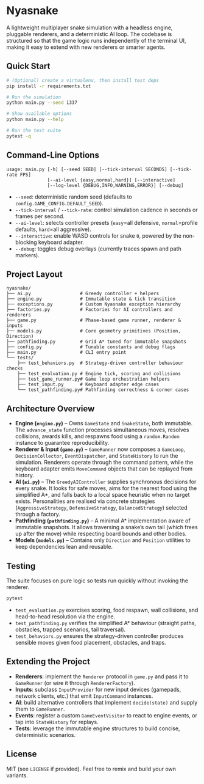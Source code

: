# Nyasnake

A lightweight multiplayer snake simulation with a headless engine, pluggable renderers, and a deterministic AI loop. The codebase is structured so that the game logic runs independently of the terminal UI, making it easy to extend with new renderers or smarter agents.

## Quick Start

```bash
# (Optional) create a virtualenv, then install test deps
pip install -r requirements.txt

# Run the simulation
python main.py --seed 1337

# Show available options
python main.py --help

# Run the test suite
pytest -q
```

## Command-Line Options

```
usage: main.py [-h] [--seed SEED] [--tick-interval SECONDS] [--tick-rate FPS]
               [--ai-level {easy,normal,hard}] [--interactive]
               [--log-level {DEBUG,INFO,WARNING,ERROR}] [--debug]
```

- `--seed`: deterministic random seed (defaults to `config.GAME_CONFIG.DEFAULT_SEED`).
- `--tick-interval` / `--tick-rate`: control simulation cadence in seconds or frames per second.
- `--ai-level`: selects controller presets (`easy`=all defensive, `normal`=profile defaults, `hard`=all aggressive).
- `--interactive`: enable WASD controls for snake `0`, powered by the non-blocking keyboard adapter.
- `--debug`: toggles debug overlays (currently traces spawn and path markers).

## Project Layout

```
nyasnake/
├── ai.py                  # Greedy controller + helpers
├── engine.py              # Immutable state & tick transition
├── exceptions.py          # Custom Nyasnake exception hierarchy
├── factories.py           # Factories for AI controllers and renderers
├── game.py                # Phase-based game runner, renderer & inputs
├── models.py              # Core geometry primitives (Position, Direction)
├── pathfinding.py         # Grid A* tuned for immutable snapshots
├── config.py              # Tunable constants and debug flags
├── main.py                # CLI entry point
└── tests/
    ├── test_behaviors.py  # Strategy-driven controller behaviour checks
    ├── test_evaluation.py # Engine tick, scoring and collisions
    ├── test_game_runner.py# Game loop orchestration helpers
    ├── test_input.py      # Keyboard adapter edge cases
    └── test_pathfinding.py# Pathfinding correctness & corner cases
```

## Architecture Overview

- **Engine (`engine.py`)** – Owns `GameState` and `SnakeState`, both immutable. The `advance_state` function processes simultaneous moves, resolves collisions, awards kills, and respawns food using a `random.Random` instance to guarantee reproducibility.
- **Renderer & Input (`game.py`)** – `GameRunner` now composes a `GameLoop`, `DecisionCollector`, `EventDispatcher`, and `StateHistory` to run the simulation. Renderers operate through the command pattern, while the keyboard adapter emits `MoveCommand` objects that can be replayed from history.
- **AI (`ai.py`)** – The `GreedyAIController` supplies synchronous decisions for every snake. It looks for safe moves, aims for the nearest food using the simplified A*, and falls back to a local space heuristic when no target exists. Personalities are realised via concrete strategies (`AggressiveStrategy`, `DefensiveStrategy`, `BalancedStrategy`) selected through a factory.
- **Pathfinding (`pathfinding.py`)** – A minimal A* implementation aware of immutable snapshots. It allows traversing a snake’s own tail (which frees up after the move) while respecting board bounds and other bodies.
- **Models (`models.py`)** – Contains only `Direction` and `Position` utilities to keep dependencies lean and reusable.

## Testing

The suite focuses on pure logic so tests run quickly without invoking the renderer.

```bash
pytest
```

- `test_evaluation.py` exercises scoring, food respawn, wall collisions, and head-to-head resolution via the engine.
- `test_pathfinding.py` verifies the simplified A* behaviour (straight paths, obstacles, trapped scenarios, tail traversal).
- `test_behaviors.py` ensures the strategy-driven controller produces sensible moves given food placement, obstacles, and traps.

## Extending the Project

- **Renderers**: implement the `Renderer` protocol in `game.py` and pass it to `GameRunner` (or wire it through `RendererFactory`).
- **Inputs**: subclass `InputProvider` for new input devices (gamepads, network clients, etc.) that emit `InputCommand` instances.
- **AI**: build alternative controllers that implement `decide(state)` and supply them to `GameRunner`.
- **Events**: register a custom `GameEventVisitor` to react to engine events, or tap into `StateHistory` for replays.
- **Tests**: leverage the immutable engine structures to build concise, deterministic scenarios.

## License

MIT (see `LICENSE` if provided). Feel free to remix and build your own variants.
